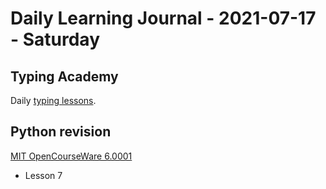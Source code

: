 # Daily Learning Journal - 2021-07-17 - Saturday

## Typing Academy

Daily [typing lessons](https://www.typing.academy/typing-tutor/lessons).

## Python revision

[MIT OpenCourseWare 6.0001](https://ocw.mit.edu/courses/electrical-engineering-and-computer-science/6-0001-introduction-to-computer-science-and-programming-in-python-fall-2016/lecture-slides-code/)

- Lesson 7
